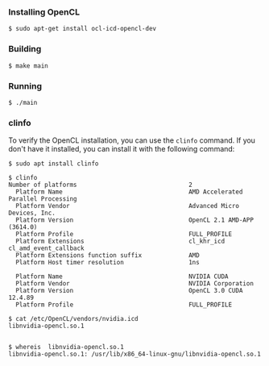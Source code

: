 ### Installing OpenCL
```console
$ sudo apt-get install ocl-icd-opencl-dev
```

### Building
```console
$ make main
```

### Running
```console
$ ./main
```

### clinfo
To verify the OpenCL installation, you can use the `clinfo` command. If you
don't have it installed, you can install it with the following command:
```console
$ sudo apt install clinfo
```

```console
$ clinfo
Number of platforms                               2
  Platform Name                                   AMD Accelerated Parallel Processing
  Platform Vendor                                 Advanced Micro Devices, Inc.
  Platform Version                                OpenCL 2.1 AMD-APP (3614.0)
  Platform Profile                                FULL_PROFILE
  Platform Extensions                             cl_khr_icd cl_amd_event_callback 
  Platform Extensions function suffix             AMD
  Platform Host timer resolution                  1ns

  Platform Name                                   NVIDIA CUDA
  Platform Vendor                                 NVIDIA Corporation
  Platform Version                                OpenCL 3.0 CUDA 12.4.89
  Platform Profile                                FULL_PROFILE
```

```console
$ cat /etc/OpenCL/vendors/nvidia.icd 
libnvidia-opencl.so.1


$ whereis  libnvidia-opencl.so.1
libnvidia-opencl.so.1: /usr/lib/x86_64-linux-gnu/libnvidia-opencl.so.1
```

